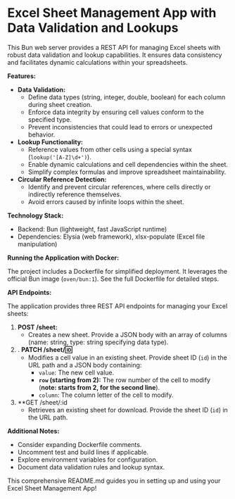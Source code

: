 # Excel Sheet Management App with Data Validation and Lookups

This Bun web server provides a REST API for managing Excel sheets with robust data validation and lookup capabilities. It ensures data consistency and facilitates dynamic calculations within your spreadsheets.

**Features:**

- **Data Validation:**
    - Define data types (string, integer, double, boolean) for each column during sheet creation.
    - Enforce data integrity by ensuring cell values conform to the specified type.
    - Prevent inconsistencies that could lead to errors or unexpected behavior.
- **Lookup Functionality:**
    - Reference values from other cells using a special syntax (`lookup('[A-Z]\d+')`).
    - Enable dynamic calculations and cell dependencies within the sheet.
    - Simplify complex formulas and improve spreadsheet maintainability.
- **Circular Reference Detection:**
    - Identify and prevent circular references, where cells directly or indirectly reference themselves.
    - Avoid errors caused by infinite loops within the sheet.

**Technology Stack:**

- Backend: Bun (lightweight, fast JavaScript runtime)
- Dependencies: Elysia (web framework), xlsx-populate (Excel file manipulation)

**Running the Application with Docker:**

The project includes a Dockerfile for simplified deployment. It leverages the official Bun image (`oven/bun:1`). See the full Dockerfile for detailed steps.

**API Endpoints:**

The application provides three REST API endpoints for managing your Excel sheets:

1. **POST /sheet:**
    - Creates a new sheet. Provide a JSON body with an array of columns (name: string, type: string specifying data type).
2. . **PATCH /sheet/:id:**
    - Modifies a cell value in an existing sheet. Provide sheet ID (`id`) in the URL path and a JSON body containing:
        - `value`: The new cell value.
        - **`row` (starting from 2):** The row number of the cell to modify (**note: starts from 2, for the second line**).
        - `column`: The column letter of the cell to modify.
3. **GET /sheet/:id
    - Retrieves an existing sheet for download. Provide the sheet ID (`id`) in the URL path.

**Additional Notes:**

- Consider expanding Dockerfile comments.
- Uncomment test and build lines if applicable.
- Explore environment variables for configuration.
- Document data validation rules and lookup syntax.

This comprehensive README.md guides you in setting up and using your Excel Sheet Management App!
